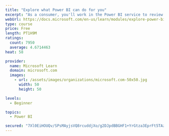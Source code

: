 ```yaml
---
title: "Explore what Power BI can do for you"
excerpt: "As a consumer, you'll work in the Power BI service to review and interact with content that has been shared with you. This module provides the foundational information that you need to work effectively in the Power BI service."
webUrl: https://docs.microsoft.com/en-us/learn/modules/explore-power-bi-service/
type: course
price: Free
length: PT1H9M
ratings:
  count: 7950
  average: 4.6714463
heat: 58

provider:
  name: Microsoft Learn
  domain: microsoft.com
  images:
    - url: /assets/images/organizations/microsoft.com-50x50.jpg
      width: 50
      height: 50

levels:
  - Beginner

topics:
  - Power BI

secured: "7Xl0EiHOUQv/SPsMAyjsVQ8rcuddjXo/g2DJpdBBGHF1+YrGtza3EprFt5TAzhk3a+2EWd2kT828beOXEEesXMiRJyJAtM8Q48zsWDuvS1Hm5+nwCHz1CxWzmCoa2OCH4Lmh/pAMz3qdNg6Qa/t11pJnaWmVhwJvenQLAEpc3EQkr2G8Ubsm/t8wD7nRSdGiyK3fpboNJuL0Z2fnLTGaelcyaxJE/p1WH6bu6IeodKXMPczW+U4j1WQGn4h4H9OTzTd6+AN6na/nLqDvEaChubst6wawdKd5bOucCsxWpOR98KxKISzb0T5cRyO26eL6QloXFddjdpipa9emV4o6SRn604MTDszE4xNEgF2qQYxrKo2xTfQ96NfgwY3Iu7pxMdDDh1jWaPBuGnj7dACMKjXTBLaRs7R8pIgOCIZxWQk=;butT0gE0TuH3Hdpli4u72Q=="
---
```


